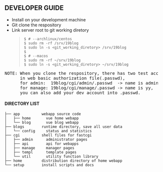 ## DEVELOPER GUIDE

- Install on your development machine
- Git clone the respository
- Link server root to git working diretory
  >```shell
  >$ # --archlinux/centos
  >$ sudo rm -rf /srv/19blog
  >$ sudo ln -s <git_working_diretory> /srv/19blog
  >$
  >$ # --macos
  >$ sudo rm -rf ~/srv/19blog
  >$ sudo ln -s <git_working_diretory> ~/srv/19blog
  >```
<pre>
NOTE: When you clone the respository, there has two test account
      in web basic authorization file(.passwd),
      for admin:  19blog/cgi/admin/.passwd  -> name is admin, passwd is 123
      for manage: 19blog/cgi/manage/.passwd -> name is yy,    passwd is 123
      you can also add your dev account into .passwd.
</pre>

#### DIRECTORY LIST
```
├── app          webapp source code
│   ├── home       vue home webapp
│   └── blog       vue blog webapp
├── blogs        runtime directory, save all user data
│   └── config     status and statistics
├── cgi          shell files for fastcgi
│   ├── admin      administrator pages
│   ├── api        api for webapps
│   ├── manage     manager pages
│   ├── templ      template pages
│   └── util       utility function library
├── home         distribution directory of home webapp
└── setup        install scripts and docs
```

